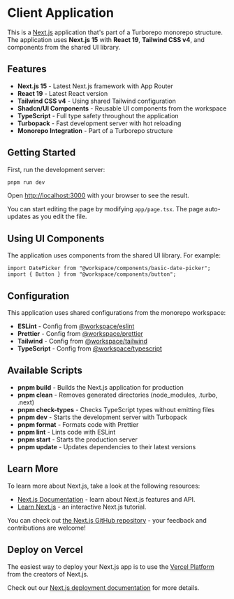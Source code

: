 # Client Application

This is a [Next.js](https://nextjs.org) application that's part of a Turborepo monorepo structure. The application uses **Next.js 15** with **React 19**, **Tailwind CSS v4**, and components from the shared UI library.

## Features

- **Next.js 15** - Latest Next.js framework with App Router
- **React 19** - Latest React version
- **Tailwind CSS v4** - Using shared Tailwind configuration
- **Shadcn/UI Components** - Reusable UI components from the workspace
- **TypeScript** - Full type safety throughout the application
- **Turbopack** - Fast development server with hot reloading
- **Monorepo Integration** - Part of a Turborepo structure

## Getting Started

First, run the development server:

```sh
pnpm run dev
```

Open [http://localhost:3000](http://localhost:3000) with your browser to see the result.

You can start editing the page by modifying `app/page.tsx`. The page auto-updates as you edit the file.

## Using UI Components

The application uses components from the shared UI library. For example:

```tsx
import DatePicker from "@workspace/components/basic-date-picker";
import { Button } from "@workspace/components/button";
```

## Configuration

This application uses shared configurations from the monorepo workspace:

- **ESLint** - Config from [@workspace/eslint](../../config/eslint)
- **Prettier** - Config from [@workspace/prettier](../../config/prettier/)
- **Tailwind** - Config from [@workspace/tailwind](../../config/tailwind/)
- **TypeScript** - Config from [@workspace/typescript](../../config/typescript/)

## Available Scripts

- **pnpm build** - Builds the Next.js application for production
- **pnpm clean** - Removes generated directories (node_modules, .turbo, .next)
- **pnpm check-types** - Checks TypeScript types without emitting files
- **pnpm dev** - Starts the development server with Turbopack
- **pnpm format** - Formats code with Prettier
- **pnpm lint** - Lints code with ESLint
- **pnpm start** - Starts the production server
- **pnpm update** - Updates dependencies to their latest versions

## Learn More

To learn more about Next.js, take a look at the following resources:

- [Next.js Documentation](https://nextjs.org/docs) - learn about Next.js features and API.
- [Learn Next.js](https://nextjs.org/learn) - an interactive Next.js tutorial.

You can check out [the Next.js GitHub repository](https://github.com/vercel/next.js) - your feedback and contributions are welcome!

## Deploy on Vercel

The easiest way to deploy your Next.js app is to use the [Vercel Platform](https://vercel.com/new?utm_medium=default-template&filter=next.js&utm_source=create-next-app&utm_campaign=create-next-app-readme) from the creators of Next.js.

Check out our [Next.js deployment documentation](https://nextjs.org/docs/app/building-your-application/deploying) for more details.

